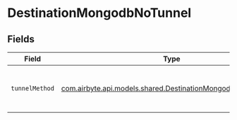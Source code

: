 # DestinationMongodbNoTunnel


## Fields

| Field                                                                                                                 | Type                                                                                                                  | Required                                                                                                              | Description                                                                                                           |
| --------------------------------------------------------------------------------------------------------------------- | --------------------------------------------------------------------------------------------------------------------- | --------------------------------------------------------------------------------------------------------------------- | --------------------------------------------------------------------------------------------------------------------- |
| `tunnelMethod`                                                                                                        | [com.airbyte.api.models.shared.DestinationMongodbTunnelMethod](../../models/shared/DestinationMongodbTunnelMethod.md) | :heavy_check_mark:                                                                                                    | No ssh tunnel needed to connect to database                                                                           |